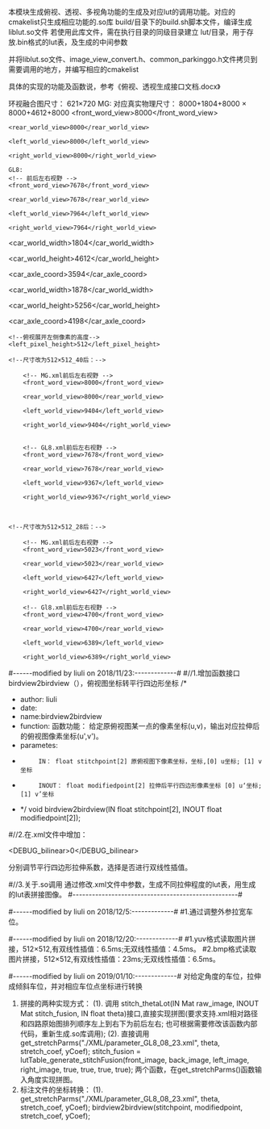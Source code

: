 本模块生成俯视、透视、多视角功能的生成及对应lut的调用功能。对应的cmakelist只生成相应功能的.so库
build/目录下的build.sh脚本文件，编译生成liblut.so文件
若使用此库文件，需在执行目录的同级目录建立
lut/目录，用于存放.bin格式的lut表，及生成的中间参数

并将liblut.so文件、image_view_convert.h、common_parkinggo.h文件拷贝到需要调用的地方，并编写相应的cmakelist

具体的实现的功能及函数说，参考《俯视、透视生成接口文档.docx》


环视融合图尺寸：
621×720
    MG:
    对应真实物理尺寸：
    8000+1804+8000 × 8000+4612+8000
    <!-- 前后左右视野 -->
    <front_word_view>8000</front_word_view>

    <rear_world_view>8000</rear_world_view>

    <left_world_view>8000</left_world_view>

    <right_world_view>8000</right_world_view>

    GL8:
    <!-- 前后左右视野 -->
    <front_word_view>7678</front_word_view>

    <rear_world_view>7678</rear_world_view>

    <left_world_view>7964</left_world_view>

    <right_world_view>7964</right_world_view>


<!--MG 汽车宽度 -->
<car_world_width>1804</car_world_width>
<!-- 汽车长度 -->
<car_world_height>4612</car_world_height>
<!-- 后轴中心到车前距离 -->
<car_axle_coord>3594</car_axle_coord>

<!--GL8 汽车宽度 -->
<car_world_width>1878</car_world_width>
<!-- 汽车长度 -->
<car_world_height>5256</car_world_height>
<!-- 后轴中心到车前距离 -->
<car_axle_coord>4198</car_axle_coord>


<!--融合尺寸512×512，.xml做如下修改：-->
	<!--俯视展开左侧像素的高度-->
	<left_pixel_height>512</left_pixel_height>
	
	<!--尺寸改为512×512_40后：-->
	
		<!-- MG.xml前后左右视野 -->
		<front_word_view>8000</front_word_view>

		<rear_world_view>8000</rear_world_view>

		<left_world_view>9404</left_world_view>

		<right_world_view>9404</right_world_view>


		<!-- GL8.xml前后左右视野 -->
		<front_word_view>7678</front_word_view>

		<rear_world_view>7678</rear_world_view>

		<left_world_view>9367</left_world_view>

		<right_world_view>9367</right_world_view>



	<!--尺寸改为512×512_28后：-->
	
		<!-- MG.xml前后左右视野 -->
		<front_word_view>5023</front_word_view>

		<rear_world_view>5023</rear_world_view>

		<left_world_view>6427</left_world_view>

		<right_world_view>6427</right_world_view>

		<!-- Gl8.xml前后左右视野 -->
		<front_word_view>4700</front_word_view>

		<rear_world_view>4700</rear_world_view>

		<left_world_view>6389</left_world_view>

		<right_world_view>6389</right_world_view>


#------modified by liuli on 2018/11/23:-------------#
#//1.增加函数接口birdview2birdview（），俯视图坐标转平行四边形坐标
/*
 * author: liuli
 * date:
 * name:birdview2birdview
 * function: 函数功能： 给定原俯视图某一点的像素坐标(u,v)，输出对应拉伸后的俯视图像素坐标(u',v')。
 * parametes:
 *          IN： float stitchpoint[2] 原俯视图下像素坐标，坐标,[0] u坐标; [1] v坐标
 *          INOUT： float modifiedpoint[2] 拉伸后平行四边形像素坐标 [0] u‘坐标; [1] v’坐标
 * */
void birdview2birdview(IN float stitchpoint[2], INOUT float modifiedpoint[2]);
 

#//2.在.xml文件中增加：

<!-- 是否进行双线性插值 -->
<DEBUG_bilinear>0</DEBUG_bilinear>

分别调节平行四边形拉伸系数，选择是否进行双线性插值。


#//3.关于.so调用
通过修改.xml文件中参数，生成不同拉伸程度的lut表，用生成的lut表拼接图像。
#---------------------------------------------------#


#------modified by liuli on 2018/12/5:-------------#
#1.通过调整外参拉宽车位。


#------modified by liuli on 2018/12/20:-------------#
#1.yuv格式读取图片拼接，512×512,有双线性插值：6.5ms;无双线性插值：4.5ms。
#2.bmp格式读取图片拼接，512×512,有双线性插值：23ms;无双线性插值：6.5ms。

#------modified by liuli on 2019/01/10:-------------#
对给定角度的车位，拉伸成倾斜车位，并对相应车位点坐标进行转换
 1. 拼接的两种实现方式：
     (1). 调用  stitch_thetaLot(IN Mat raw_image, INOUT Mat stitch_fusion, IN float theta)接口,直接实现拼图(要求支持.xml相对路径和四路原始图排列顺序左上到右下为前后左右; 也可根据需要修改该函数内部代码，重新生成.so库调用);
     (2). 直接调用    get_stretchParms("./XML/parameter_GL8_08_23.xml", theta, stretch_coef, yCoef);
                     stitch_fusion = lutTable_generate_stitchFusion(front_image, back_image, left_image, right_image, true, true,
                                                                        true, true);
                                                                        两个函数，在get_stretchParms()函数输入角度实现拼图。
 2. 标注文件的坐标转换：
     (1). get_stretchParms("./XML/parameter_GL8_08_23.xml", theta, stretch_coef, yCoef);
          birdview2birdview(stitchpoint, modifiedpoint, stretch_coef, yCoef);


